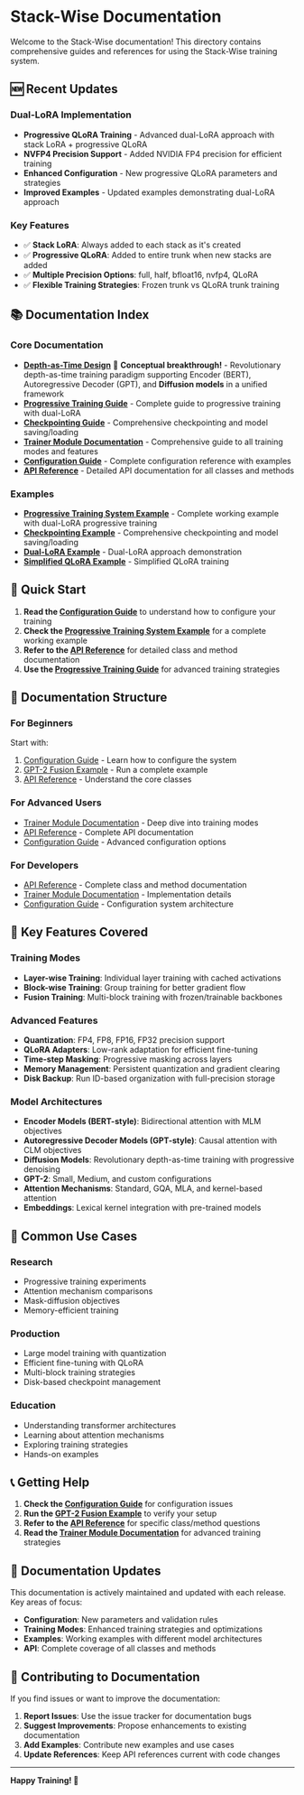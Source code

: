 # Stack-Wise Documentation

Welcome to the Stack-Wise documentation! This directory contains comprehensive guides and references for using the Stack-Wise training system.

## 🆕 Recent Updates

### Dual-LoRA Implementation
- **Progressive QLoRA Training** - Advanced dual-LoRA approach with stack LoRA + progressive QLoRA
- **NVFP4 Precision Support** - Added NVIDIA FP4 precision for efficient training
- **Enhanced Configuration** - New progressive QLoRA parameters and strategies
- **Improved Examples** - Updated examples demonstrating dual-LoRA approach

### Key Features
- ✅ **Stack LoRA**: Always added to each stack as it's created
- ✅ **Progressive QLoRA**: Added to entire trunk when new stacks are added
- ✅ **Multiple Precision Options**: full, half, bfloat16, nvfp4, QLoRA
- ✅ **Flexible Training Strategies**: Frozen trunk vs QLoRA trunk training

## 📚 Documentation Index

### Core Documentation
- **[Depth-as-Time Design](depth_as_time_design.md)** 🧠 **Conceptual breakthrough!** - Revolutionary depth-as-time training paradigm supporting Encoder (BERT), Autoregressive Decoder (GPT), and **Diffusion models** in a unified framework
- **[Progressive Training Guide](progressive_training.md)** - Complete guide to progressive training with dual-LoRA
- **[Checkpointing Guide](checkpointing_guide.md)** - Comprehensive checkpointing and model saving/loading
- **[Trainer Module Documentation](trainer_module.md)** - Comprehensive guide to all training modes and features
- **[Configuration Guide](configuration_guide.md)** - Complete configuration reference with examples
- **[API Reference](api_reference.md)** - Detailed API documentation for all classes and methods

### Examples
- **[Progressive Training System Example](../examples/progressive_training_system_example.py)** - Complete working example with dual-LoRA progressive training
- **[Checkpointing Example](../examples/checkpointing_example.py)** - Comprehensive checkpointing and model saving/loading
- **[Dual-LoRA Example](../examples/dual_lora_example.py)** - Dual-LoRA approach demonstration
- **[Simplified QLoRA Example](../examples/simplified_qlora_example.py)** - Simplified QLoRA training

## 🚀 Quick Start

1. **Read the [Configuration Guide](configuration_guide.md)** to understand how to configure your training
2. **Check the [Progressive Training System Example](../examples/progressive_training_system_example.py)** for a complete working example
3. **Refer to the [API Reference](api_reference.md)** for detailed class and method documentation
4. **Use the [Progressive Training Guide](progressive_training.md)** for advanced training strategies

## 📖 Documentation Structure

### For Beginners
Start with:
1. [Configuration Guide](configuration_guide.md) - Learn how to configure the system
2. [GPT-2 Fusion Example](../examples/gpt2_fusion/README.md) - Run a complete example
3. [API Reference](api_reference.md) - Understand the core classes

### For Advanced Users
- [Trainer Module Documentation](trainer_module.md) - Deep dive into training modes
- [API Reference](api_reference.md) - Complete API documentation
- [Configuration Guide](configuration_guide.md) - Advanced configuration options

### For Developers
- [API Reference](api_reference.md) - Complete class and method documentation
- [Trainer Module Documentation](trainer_module.md) - Implementation details
- [Configuration Guide](configuration_guide.md) - Configuration system architecture

## 🔧 Key Features Covered

### Training Modes
- **Layer-wise Training**: Individual layer training with cached activations
- **Block-wise Training**: Group training for better gradient flow
- **Fusion Training**: Multi-block training with frozen/trainable backbones

### Advanced Features
- **Quantization**: FP4, FP8, FP16, FP32 precision support
- **QLoRA Adapters**: Low-rank adaptation for efficient fine-tuning
- **Time-step Masking**: Progressive masking across layers
- **Memory Management**: Persistent quantization and gradient clearing
- **Disk Backup**: Run ID-based organization with full-precision storage

### Model Architectures
- **Encoder Models (BERT-style)**: Bidirectional attention with MLM objectives
- **Autoregressive Decoder Models (GPT-style)**: Causal attention with CLM objectives
- **Diffusion Models**: Revolutionary depth-as-time training with progressive denoising
- **GPT-2**: Small, Medium, and custom configurations
- **Attention Mechanisms**: Standard, GQA, MLA, and kernel-based attention
- **Embeddings**: Lexical kernel integration with pre-trained models

## 🎯 Common Use Cases

### Research
- Progressive training experiments
- Attention mechanism comparisons
- Mask-diffusion objectives
- Memory-efficient training

### Production
- Large model training with quantization
- Efficient fine-tuning with QLoRA
- Multi-block training strategies
- Disk-based checkpoint management

### Education
- Understanding transformer architectures
- Learning about attention mechanisms
- Exploring training strategies
- Hands-on examples

## 📞 Getting Help

1. **Check the [Configuration Guide](configuration_guide.md)** for configuration issues
2. **Run the [GPT-2 Fusion Example](../examples/gpt2_fusion/README.md)** to verify your setup
3. **Refer to the [API Reference](api_reference.md)** for specific class/method questions
4. **Read the [Trainer Module Documentation](trainer_module.md)** for advanced training strategies

## 🔄 Documentation Updates

This documentation is actively maintained and updated with each release. Key areas of focus:

- **Configuration**: New parameters and validation rules
- **Training Modes**: Enhanced training strategies and optimizations
- **Examples**: Working examples with different model architectures
- **API**: Complete coverage of all classes and methods

## 📝 Contributing to Documentation

If you find issues or want to improve the documentation:

1. **Report Issues**: Use the issue tracker for documentation bugs
2. **Suggest Improvements**: Propose enhancements to existing documentation
3. **Add Examples**: Contribute new examples and use cases
4. **Update References**: Keep API references current with code changes

---

**Happy Training! 🚀**
